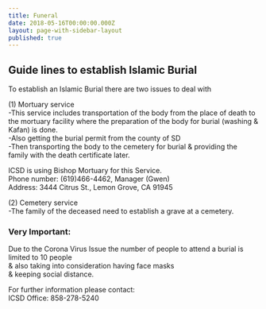 ```yaml
---
title: Funeral
date: 2018-05-16T00:00:00.000Z
layout: page-with-sidebar-layout
published: true
---
```


## Guide lines to establish Islamic Burial  

To establish an Islamic Burial there are two issues to deal with  

(1) Mortuary service  
-This service includes transportation of the body from the place of death to the mortuary facility where the preparation of the body for burial (washing & Kafan) is done.  
-Also getting the burial permit from the county of SD  
-Then transporting the body to the cemetery for burial & providing the family with the death certificate later.  

ICSD is using Bishop Mortuary for this Service.  
Phone number: (619)466-4462, Manager (Gwen)  
Address: 3444 Citrus St., Lemon Grove, CA 91945   
    

(2) Cemetery service  
-The family of the deceased need to establish a grave at a cemetery.  



### Very Important:  
Due to the Corona Virus Issue the number of people to attend a burial is limited to 10 people  
& also taking into consideration having face masks  
& keeping social distance.  

For further information please contact:  
ICSD Office: 858-278-5240
